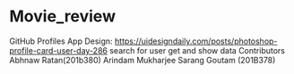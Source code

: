 # Movie_review
GitHub Profiles App Design: https://uidesigndaily.com/posts/photoshop-profile-card-user-day-286 search for user get and show data
Contributors
Abhnaw Ratan(201b380)
Arindam Mukharjee
Sarang Goutam (201B378)

